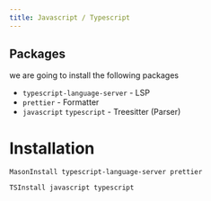 ```yaml
---
title: Javascript / Typescript
---
```



## Packages
we are going to install the following packages
* `typescript-language-server`             - LSP
* `prettier`                               - Formatter
* `javascript` `typescript`                - Treesitter (Parser)


# Installation

```
MasonInstall typescript-language-server prettier
```

```
TSInstall javascript typescript
```

